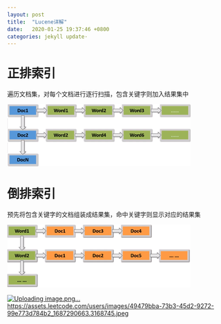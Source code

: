 ```yaml
---
layout: post
title:  "Lucene详解"
date:   2020-01-25 19:37:46 +0800
categories: jekyll update·
---
```


#	正排索引

遍历文档集，对每个文档进行逐行扫描，包含关键字则加入结果集中

![正排索引](/images/正排索引.png)

# 倒排索引

预先将包含关键字的文档组装成结果集，命中关键字则显示对应的结果集

![倒排索引](/images/倒排索引.png)

[![Uploading image.png…]()](https://assets.leetcode.com/users/images/49479bba-73b3-45d2-9272-99e773d784b2_1687290663.3168745.jpeg)https://assets.leetcode.com/users/images/49479bba-73b3-45d2-9272-99e773d784b2_1687290663.3168745.jpeg
